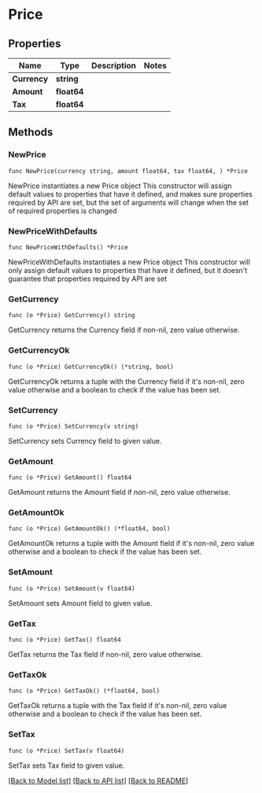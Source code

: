 # Price

## Properties

Name | Type | Description | Notes
------------ | ------------- | ------------- | -------------
**Currency** | **string** |  | 
**Amount** | **float64** |  | 
**Tax** | **float64** |  | 

## Methods

### NewPrice

`func NewPrice(currency string, amount float64, tax float64, ) *Price`

NewPrice instantiates a new Price object
This constructor will assign default values to properties that have it defined,
and makes sure properties required by API are set, but the set of arguments
will change when the set of required properties is changed

### NewPriceWithDefaults

`func NewPriceWithDefaults() *Price`

NewPriceWithDefaults instantiates a new Price object
This constructor will only assign default values to properties that have it defined,
but it doesn't guarantee that properties required by API are set

### GetCurrency

`func (o *Price) GetCurrency() string`

GetCurrency returns the Currency field if non-nil, zero value otherwise.

### GetCurrencyOk

`func (o *Price) GetCurrencyOk() (*string, bool)`

GetCurrencyOk returns a tuple with the Currency field if it's non-nil, zero value otherwise
and a boolean to check if the value has been set.

### SetCurrency

`func (o *Price) SetCurrency(v string)`

SetCurrency sets Currency field to given value.


### GetAmount

`func (o *Price) GetAmount() float64`

GetAmount returns the Amount field if non-nil, zero value otherwise.

### GetAmountOk

`func (o *Price) GetAmountOk() (*float64, bool)`

GetAmountOk returns a tuple with the Amount field if it's non-nil, zero value otherwise
and a boolean to check if the value has been set.

### SetAmount

`func (o *Price) SetAmount(v float64)`

SetAmount sets Amount field to given value.


### GetTax

`func (o *Price) GetTax() float64`

GetTax returns the Tax field if non-nil, zero value otherwise.

### GetTaxOk

`func (o *Price) GetTaxOk() (*float64, bool)`

GetTaxOk returns a tuple with the Tax field if it's non-nil, zero value otherwise
and a boolean to check if the value has been set.

### SetTax

`func (o *Price) SetTax(v float64)`

SetTax sets Tax field to given value.



[[Back to Model list]](../README.md#documentation-for-models) [[Back to API list]](../README.md#documentation-for-api-endpoints) [[Back to README]](../README.md)



